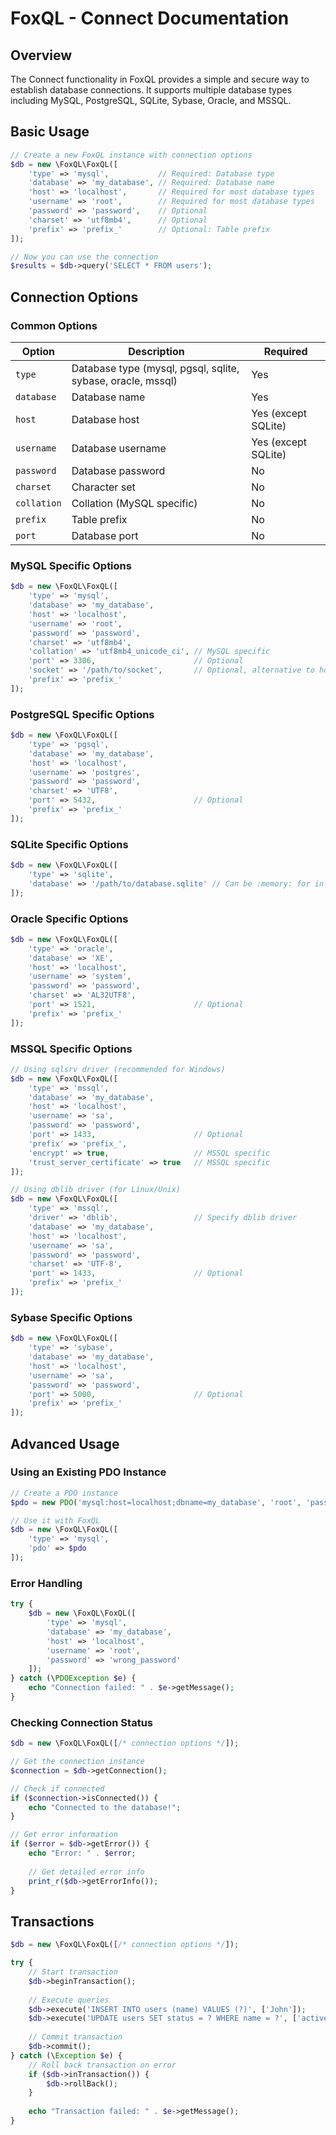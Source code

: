 # FoxQL - Connect Documentation

## Overview

The Connect functionality in FoxQL provides a simple and secure way to establish database connections. It supports multiple database types including MySQL, PostgreSQL, SQLite, Sybase, Oracle, and MSSQL.

## Basic Usage

```php
// Create a new FoxQL instance with connection options
$db = new \FoxQL\FoxQL([
    'type' => 'mysql',           // Required: Database type
    'database' => 'my_database', // Required: Database name
    'host' => 'localhost',       // Required for most database types
    'username' => 'root',        // Required for most database types
    'password' => 'password',    // Optional
    'charset' => 'utf8mb4',      // Optional
    'prefix' => 'prefix_'        // Optional: Table prefix
]);

// Now you can use the connection
$results = $db->query('SELECT * FROM users');
```

## Connection Options

### Common Options

| Option | Description | Required |
|--------|-------------|----------|
| `type` | Database type (mysql, pgsql, sqlite, sybase, oracle, mssql) | Yes |
| `database` | Database name | Yes |
| `host` | Database host | Yes (except SQLite) |
| `username` | Database username | Yes (except SQLite) |
| `password` | Database password | No |
| `charset` | Character set | No |
| `collation` | Collation (MySQL specific) | No |
| `prefix` | Table prefix | No |
| `port` | Database port | No |

### MySQL Specific Options

```php
$db = new \FoxQL\FoxQL([
    'type' => 'mysql',
    'database' => 'my_database',
    'host' => 'localhost',
    'username' => 'root',
    'password' => 'password',
    'charset' => 'utf8mb4',
    'collation' => 'utf8mb4_unicode_ci', // MySQL specific
    'port' => 3306,                      // Optional
    'socket' => '/path/to/socket',       // Optional, alternative to host/port
    'prefix' => 'prefix_'
]);
```

### PostgreSQL Specific Options

```php
$db = new \FoxQL\FoxQL([
    'type' => 'pgsql',
    'database' => 'my_database',
    'host' => 'localhost',
    'username' => 'postgres',
    'password' => 'password',
    'charset' => 'UTF8',
    'port' => 5432,                      // Optional
    'prefix' => 'prefix_'
]);
```

### SQLite Specific Options

```php
$db = new \FoxQL\FoxQL([
    'type' => 'sqlite',
    'database' => '/path/to/database.sqlite' // Can be :memory: for in-memory database
]);
```

### Oracle Specific Options

```php
$db = new \FoxQL\FoxQL([
    'type' => 'oracle',
    'database' => 'XE',
    'host' => 'localhost',
    'username' => 'system',
    'password' => 'password',
    'charset' => 'AL32UTF8',
    'port' => 1521,                      // Optional
    'prefix' => 'prefix_'
]);
```

### MSSQL Specific Options

```php
// Using sqlsrv driver (recommended for Windows)
$db = new \FoxQL\FoxQL([
    'type' => 'mssql',
    'database' => 'my_database',
    'host' => 'localhost',
    'username' => 'sa',
    'password' => 'password',
    'port' => 1433,                      // Optional
    'prefix' => 'prefix_',
    'encrypt' => true,                   // MSSQL specific
    'trust_server_certificate' => true   // MSSQL specific
]);

// Using dblib driver (for Linux/Unix)
$db = new \FoxQL\FoxQL([
    'type' => 'mssql',
    'driver' => 'dblib',                 // Specify dblib driver
    'database' => 'my_database',
    'host' => 'localhost',
    'username' => 'sa',
    'password' => 'password',
    'charset' => 'UTF-8',
    'port' => 1433,                      // Optional
    'prefix' => 'prefix_'
]);
```

### Sybase Specific Options

```php
$db = new \FoxQL\FoxQL([
    'type' => 'sybase',
    'database' => 'my_database',
    'host' => 'localhost',
    'username' => 'sa',
    'password' => 'password',
    'port' => 5000,                      // Optional
    'prefix' => 'prefix_'
]);
```

## Advanced Usage

### Using an Existing PDO Instance

```php
// Create a PDO instance
$pdo = new PDO('mysql:host=localhost;dbname=my_database', 'root', 'password');

// Use it with FoxQL
$db = new \FoxQL\FoxQL([
    'type' => 'mysql',
    'pdo' => $pdo
]);
```

### Error Handling

```php
try {
    $db = new \FoxQL\FoxQL([
        'type' => 'mysql',
        'database' => 'my_database',
        'host' => 'localhost',
        'username' => 'root',
        'password' => 'wrong_password'
    ]);
} catch (\PDOException $e) {
    echo "Connection failed: " . $e->getMessage();
}
```

### Checking Connection Status

```php
$db = new \FoxQL\FoxQL([/* connection options */]);

// Get the connection instance
$connection = $db->getConnection();

// Check if connected
if ($connection->isConnected()) {
    echo "Connected to the database!";
}

// Get error information
if ($error = $db->getError()) {
    echo "Error: " . $error;
    
    // Get detailed error info
    print_r($db->getErrorInfo());
}
```

## Transactions

```php
$db = new \FoxQL\FoxQL([/* connection options */]);

try {
    // Start transaction
    $db->beginTransaction();
    
    // Execute queries
    $db->execute('INSERT INTO users (name) VALUES (?)', ['John']);
    $db->execute('UPDATE users SET status = ? WHERE name = ?', ['active', 'John']);
    
    // Commit transaction
    $db->commit();
} catch (\Exception $e) {
    // Roll back transaction on error
    if ($db->inTransaction()) {
        $db->rollBack();
    }
    
    echo "Transaction failed: " . $e->getMessage();
}
```